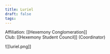 ```yaml
---
title: Luriel
draft: false
tags:
---
```

Affiliation: [[Hexemony Conglomeration]]  
Club: [[Hexemony Student Council]] (Coordinator)

![[luriel.png]]